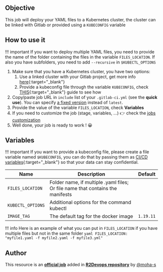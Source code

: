 ## Objective

This job will deploy your YAML files to a Kubernetes cluster, the cluster can be linked with Gitlab or provided using a `KUBECONFIG` variable

## How to use it

!!! important
    If you want to deploy multiple YAML files, you need to provide the name of the folder containing the files in the variable `FILES_LOCATION`.
    If also you have subfolders, you need to add `--recursive` in `$KUBECTL_OPTIONS`

1. Make sure that you have a Kubernetes cluster, you have two options:
      1. Use a linked cluster with your Gitlab project, get more info [here](https://docs.gitlab.com/ee/user/project/clusters/){:target="_blank"}
      1. Provide a kubeconfig file through the variable `KUBECONFIG`, check [THIS](https://docs.gitlab.com/ee/ci/variables/#cicd-variable-types){:target="_blank"} guide to see how
1. Copy/paste job URL in `include` list of your `.gitlab-ci.yml` (see the **quick use**). You can specify [a fixed version](https://docs.r2devops.io/get-started/use-templates/#versioning) instead of `latest`.
2. Provide the value of the variable `FILES_LOCATION`, check **Variables**
3. If you need to customize the job (stage, variables, ...) 👉 check the [jobs
   customization](https://docs.r2devops.io/get-started/use-templates/#job-templates-customization)
4. Well done, your job is ready to work ! 😀

## Variables

!!! important
    If you want to provide a kubeconfig file, please create a file variable named `$KUBECONFIG`, you can do that by passing them as [CI/CD variables](https://docs.gitlab.com/ee/ci/variables/#cicd-variable-types){:target="_blank"} so that your data can stay confidential.

| Name | Description | Default |
| ---- | ----------- | ------- |
| `FILES_LOCATION` | Folder name, if multiple .yaml files; Or file name that contains the manifests | ` ` |
| `KUBECTL_OPTIONS` | Additional options for the command kubectl | ` ` |
| `IMAGE_TAG` | The default tag for the docker image | `1.19.11`  |

!!! info
    Here is an example of what you can put in `FILES_LOCATION` if you have multiple files but not in the same folder
        ```yaml
        FILES_LOCATION: "myfile1.yaml -f myfile2.yaml -f myfile3.yml"
        ```



## Author
This resource is an **[official job](https://docs.r2devops.io/get-started/faq/#use-a-template)** added in [**R2Devops repository**](https://gitlab.com/r2devops/hub) by [@moha-s](https://gitlab.com/moha-s)
